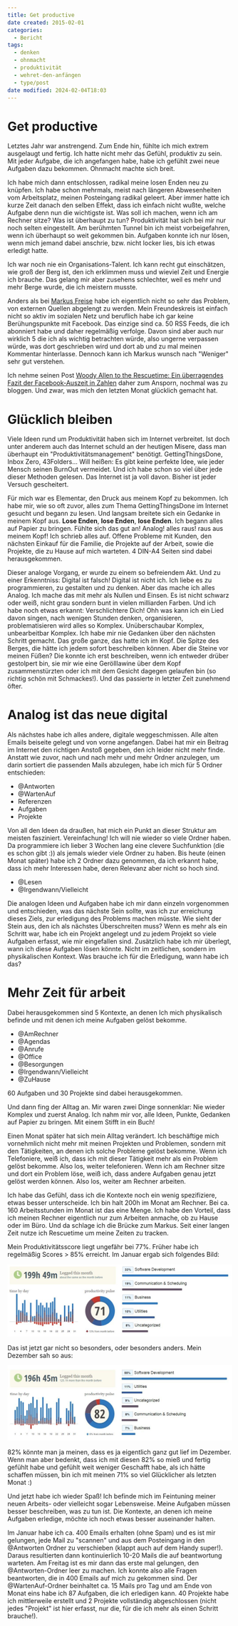 ```yaml
---
title: Get productive
date created: 2015-02-01
categories:
  - Bericht
tags:
  - denken
  - ohnmacht
  - produktivität
  - wehret-den-anfängen
  - type/post
date modified: 2024-02-04T18:03
---
```


# Get productive

Letztes Jahr war anstrengend. Zum Ende hin, fühlte ich mich extrem ausgelaugt und fertig. Ich hatte nicht mehr das Gefühl, produktiv zu sein. Mit jeder Aufgabe, die ich angefangen habe, habe ich gefühlt zwei neue Aufgaben dazu bekommen. Ohnmacht machte sich breit.

Ich habe mich dann entschlossen, radikal meine losen Enden neu zu knüpfen. Ich habe schon mehrmals, meist nach längeren Abwesenheiten vom Arbeitsplatz, meinen Posteingang radikal geleert. Aber immer hatte ich kurze Zeit danach den selben Effekt, dass ich einfach nicht wußte, welche Aufgabe denn nun die wichtigste ist. Was soll ich machen, wenn ich am Rechner sitze? Was ist überhaupt zu tun? Produktivität hat sich bei mir nur noch selten eingestellt. Am berühmten Tunnel bin ich meist vorbeigefahren, wenn ich überhaupt so weit gekommen bin. Aufgaben konnte ich nur lösen, wenn mich jemand dabei anschrie, bzw. nicht locker lies, bis ich etwas erledigt hatte.

Ich war noch nie ein Organisations-Talent. Ich kann recht gut einschätzen, wie groß der Berg ist, den ich erklimmen muss und wieviel Zeit und Energie ich brauche. Das gelang mir aber zusehens schlechter, weil es mehr und mehr Berge wurde, die ich meistern musste.

Anders als bei [Markus Freise](http://www.markus-freise.de/2015/01/18/facebook-zigaretten-und-die-unendlichkeit-der-stadtbibliothek/) habe ich eigentlich nicht so sehr das Problem, von externen Quellen abgelengt zu werden. Mein Freundeskreis ist einfach nicht so aktiv im sozialen Netz und beruflich habe ich gar keine Berühungspunkte mit Facebook. Das einzige sind ca. 50 RSS Feeds, die ich abonniert habe und daher regelmäßig verfolge. Davon sind aber auch nur wirklich 5 die ich als wichtig betrachten würde, also ungerne verpassen würde, was dort geschrieben wird und dort ab und zu mal meinen Kommentar hinterlasse. Dennoch kann ich Markus wunsch nach "Weniger" sehr gut verstehen.

Ich nehme seinen Post [Woody Allen to the Rescuetime: Ein überragendes Fazit der Facebook-Auszeit in Zahlen](http://www.markus-freise.de/2015/01/31/woody-allen-to-the-rescuetime-ein-ueberragendes-fazit-der-facebook-auszeit-in-zahlen/) daher zum Ansporn, nochmal was zu bloggen. Und zwar, was mich den letzten Monat glücklich gemacht hat.

# Glücklich bleiben

Viele Ideen rund um Produktivität haben sich im Internet verbreitet. Ist doch unter anderem auch das Internet schuld an der heutigen Misere, dass man überhaupt ein "Produktivitätsmanagement" benötigt. GettingThingsDone, Inbox Zero, 43Folders... Will heißen: Es gibt keine perfekte Idee, wie jeder Mensch seinen BurnOut vermeidet. Und ich habe schon so viel über jede dieser Methoden gelesen. Das Internet ist ja voll davon. Bisher ist jeder Versuch gescheitert.

Für mich war es Elementar, den Druck aus meinem Kopf zu bekommen. Ich habe mir, wie so oft zuvor, alles zum Thema GettingThingsDone im Internet gesucht und begann zu lesen. Und langsam breitete sich ein Gedanke in meinem Kopf aus. **Lose Enden**, **lose Enden**, **lose Enden**. Ich begann alles auf Papier zu bringen. Fühlte sich das gut an! Analog! alles raus! raus aus meinem Kopf! Ich schrieb alles auf. Offene Probleme mit Kunden, den nächsten Einkauf für die Familie, die Projekte auf der Arbeit, sowie die Projekte, die zu Hause auf mich warteten. 4 DIN-A4 Seiten sind dabei herausgekommen.

Dieser analoge Vorgang, er wurde zu einem so befreiendem Akt. Und zu einer Erkenntniss: Digital ist falsch! Digital ist nicht ich. Ich liebe es zu programmieren, zu gestalten und zu denken. Aber das mache ich alles Analog. Ich mache das mit mehr als Nullen und Einsen. Es ist nicht schwarz oder weiß, nicht grau sondern bunt in vielen milliarden Farben. Und ich habe noch etwas erkannt: Verschlichtere Dich! Ohh was kann ich ein Lied davon singen, nach wenigen Stunden denken, organisieren, problematisieren wird alles so Komplex. Unüberschaubar Komplex, unbearbeitbar Komplex. Ich habe mir nie Gedanken über den nächsten Schritt gemacht. Das große ganze, das hatte ich im Kopf. Die Spitze des Berges, die hätte ich jedem sofort beschreiben können. Aber die Steine vor meinen Füßen? Die konnte ich erst beschreiben, wenn ich entweder drüber gestolpert bin, sie mir wie eine Gerölllawine über dem Kopf zusammenstürzten oder ich mit dem Gesicht dagegen gelaufen bin (so richtig schön mit Schmackes!). Und das passierte in letzter Zeit zunehmend öfter.

# Analog ist das neue digital

Als nächstes habe ich alles andere, digitale weggeschmissen. Alle alten Emails beiseite gelegt und von vorne angefangen. Dabei hat mir ein Beitrag im Internet den richtigen Anstoß gegeben, den ich leider nicht mehr finde. Anstatt wie zuvor, nach und nach mehr und mehr Ordner anzulegen, um darin sortiert die passenden Mails abzulegen, habe ich mich für 5 Ordner entschieden:

* @Antworten
* @WartenAuf
* Referenzen
* Aufgaben
* Projekte

Von all den Ideen da draußen, hat mich ein Punkt an dieser Struktur am meisten fasziniert. Vereinfachung! Ich will nie wieder so viele Ordner haben. Da programmiere ich lieber 3 Wochen lang eine clevere Suchfunktion (die es schon gibt :)) als jemals wieder viele Ordner zu haben. Bis heute (einen Monat später) habe ich 2 Ordner dazu genommen, da ich erkannt habe, dass ich mehr Interessen habe, deren Relevanz aber nicht so hoch sind.

* @Lesen
* @Irgendwann/Vielleicht

Die analogen Ideen und Aufgaben habe ich mir dann einzeln vorgenommen und entschieden, was das nächste Sein sollte, was ich zur erreichung dieses Ziels, zur erledigung des Problems machen müsste. Wie sieht der Stein aus, den ich als nächstes Überschreiten muss? Wenn es mehr als ein Schritt war, habe ich ein Projekt angelegt und zu jedem Projekt so viele Aufgaben erfasst, wie mir eingefallen sind. Zusätzlich habe ich mir überlegt, wann ich diese Aufgaben lösen könnte. Nicht im zeitlichen, sondern im physikalischen Kontext. Was brauche ich für die Erledigung, wann habe ich das?

# Mehr Zeit für arbeit

Dabei herausgekommen sind 5 Kontexte, an denen Ich mich physikalisch befinde und mit denen ich meine Aufgaben gelöst bekomme.

* @AmRechner
* @Agendas
* @Anrufe
* @Office
* @Besorgungen
* @Irgendwann/Vielleicht
* @ZuHause

60 Aufgaben und 30 Projekte sind dabei herausgekommen.

Und dann fing der Alltag an. Mir waren zwei Dinge sonnenklar: Nie wieder Komplex und zuerst Analog. Ich nahm mir vor, alle Ideen, Punkte, Gedanken auf Papier zu bringen. Mit einem Stifft in ein Buch!

Einen Monat später hat sich mein Alltag verändert. Ich beschäftige mich vornehmlich nicht mehr mit meinen Projekten und Problemen, sondern mit den Tätigkeiten, an denen ich solche Probleme gelöst bekomme. Wenn ich Telefoniere, weiß ich, dass ich mit dieser Tätigkeit mehr als ein Problem gelöst bekomme. Also los, weiter telefonieren. Wenn ich am Rechner sitze und dort ein Problem löse, weiß ich, dass andere Aufgaben genau jetzt gelöst werden können. Also los, weiter am Rechner arbeiten.

Ich habe das Gefühl, dass ich die Kontexte noch ein wenig spezifiziere, etwas besser unterscheide. Ich bin halt 200h im Monat am Rechner. Bei ca. 160 Arbeitsstunden im Monat ist das eine Menge. Ich habe den Vorteil, dass ich meinen Rechner eigentlich nur zum Arbeiten anmache, ob zu Hause oder im Büro. Und da schlage ich die Brücke zum Markus. Seit einer langen Zeit nutze ich Rescuetime um meine Zeiten zu tracken.

Mein Produktivitätsscore liegt ungefähr bei 77%. Früher habe ich regelmäßig Scores > 85% erreicht. Im Januar ergab sich folgendes Bild:

![](images/rescuetime_2015_01.jpg)

Das ist jetzt gar nicht so besonders, oder besonders anders. Mein Dezember sah so aus:

![](images/rescuetime_2014_12-1024x343.jpg)

82% könnte man ja meinen, dass es ja eigentlich ganz gut lief im Dezember. Wenn man aber bedenkt, dass ich mit diesen 82% so mieß und fertig gefühlt habe und gefühlt weit weniger Geschafft habe, als ich hätte schaffen müssen, bin ich mit meinen 71% so viel Glücklicher als letzten Monat :)

Und jetzt habe ich wieder Spaß! Ich befinde mich im Feintuning meiner neuen Arbeits- oder vielleicht sogar Lebensweise. Meine Aufgaben müssen besser beschreiben, was zu tun ist. Die Kontexte, an denen ich meine Aufgaben erledige, möchte ich noch etwas besser auseinander halten.

Im Januar habe ich ca. 400 Emails erhalten (ohne Spam) und es ist mir gelungen, jede Mail zu "scannen" und aus dem Posteingang in den @Antworten Ordner zu verschieben (klappt auch auf dem Handy super!). Daraus resultierten dann kontinuierlich 10-20 Mails die auf beantwortung warteten. Am Freitag ist es mir dann das erste mal gelungen, den @Antworten-Ordner leer zu machen. Ich konnte also alle Fragen beantworten, die in 400 Emails auf mich zu gekommen sind. Der @WartenAuf-Ordner beinhaltet ca. 15 Mails pro Tag und am Ende von Monat eins habe ich 87 Aufgaben, die ich erledigen kann. 40 Projekte habe ich mittlerweile erstellt und 2 Projekte vollständig abgeschlossen (nicht jedes "Projekt" ist hier erfasst, nur die, für die ich mehr als einen Schritt brauche!).
